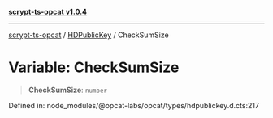 [**scrypt-ts-opcat v1.0.4**](../../../README.md)

***

[scrypt-ts-opcat](../../../README.md) / [HDPublicKey](../README.md) / CheckSumSize

# Variable: CheckSumSize

> **CheckSumSize**: `number`

Defined in: node\_modules/@opcat-labs/opcat/types/hdpublickey.d.cts:217
